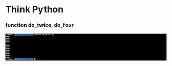 # Think Python

### function do_twice, do_four
![](https://github.com/lbias/think-python/blob/master/images/e1_do_four.png)
